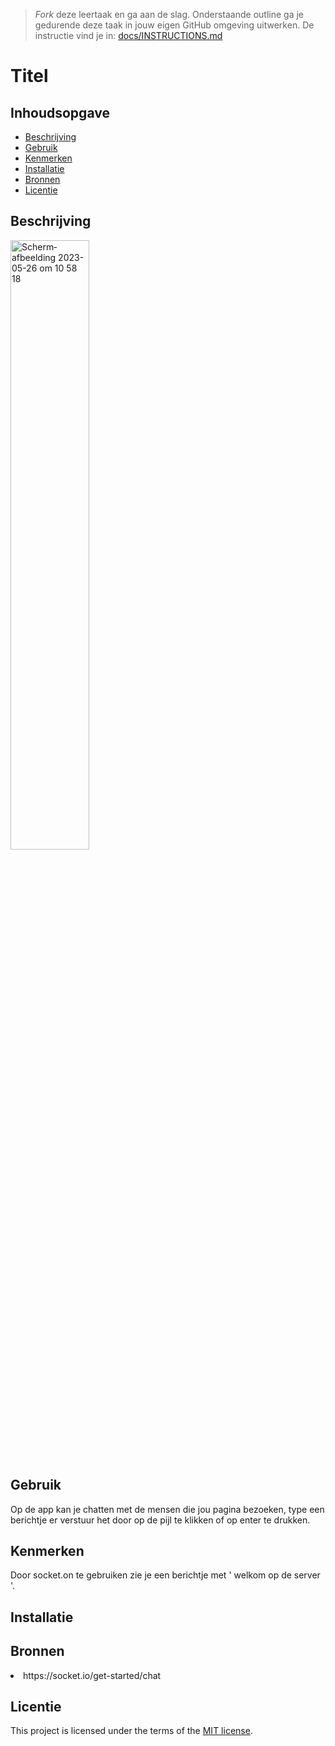 > _Fork_ deze leertaak en ga aan de slag. Onderstaande outline ga je gedurende deze taak in jouw eigen GitHub omgeving uitwerken. De instructie vind je in: [docs/INSTRUCTIONS.md](docs/INSTRUCTIONS.md)

# Titel

<!-- Geef je project een titel en schrijf in één zin wat het is -->

## Inhoudsopgave

- [Beschrijving](#beschrijving)
- [Gebruik](#gebruik)
- [Kenmerken](#kenmerken)
- [Installatie](#installatie)
- [Bronnen](#bronnen)
- [Licentie](#licentie)

## Beschrijving

<!-- Bij Beschrijving staat kort beschreven wat voor project het is en wat je hebt gemaakt -->
<!-- Voeg een mooie poster visual toe 📸 -->
<!-- Voeg een link toe naar Github Pages 🌐-->
<img width="50%" alt="Scherm­afbeelding 2023-05-26 om 10 58 18" src="https://github.com/DikkeTimo/connecting-people-my-first-chatroom/assets/62908209/73ac6af6-1b87-4902-81db-fa2ead1ede31">



## Gebruik

<!-- Bij Gebruik staat de user story, hoe het werkt en wat je er mee kan. -->

Op de app kan je chatten met de mensen die jou pagina bezoeken, type een berichtje er verstuur het door op de pijl te klikken of op enter te drukken.


## Kenmerken

<!-- Bij Kenmerken staat welke technieken zijn gebruikt en hoe. Wat is de HTML structuur? Wat zijn de belangrijkste dingen in CSS? Wat is er met JS gedaan en hoe? Misschien heb je iets met NodeJS gedaan, of heb je een framwork of library gebruikt? -->

Door socket.on te gebruiken zie je een berichtje met ' welkom op de server '. 


## Installatie

<!-- Bij Instalatie staat hoe een andere developer aan jouw repo kan werken -->

## Bronnen

 <li> https://socket.io/get-started/chat </li>

## Licentie

This project is licensed under the terms of the [MIT license](./LICENSE).
